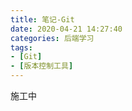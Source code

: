 ```yaml
---
title: 笔记-Git
date: 2020-04-21 14:27:40
categories: 后端学习
tags:
- [Git]
- [版本控制工具]
---
```


施工中

<!-- more -->